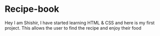 # Recipe-book
Hey I am Shishir, I have started learning HTML &amp; CSS and here is my first project.  This  allows the user to find the recipe and enjoy their food 
